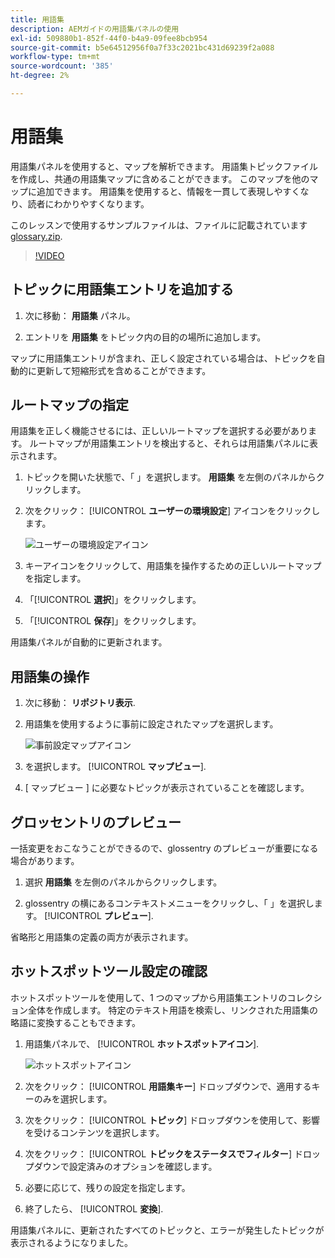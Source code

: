 ```yaml
---
title: 用語集
description: AEMガイドの用語集パネルの使用
exl-id: 509880b1-852f-44f0-b4a9-09fee8bcb954
source-git-commit: b5e64512956f0a7f33c2021bc431d69239f2a088
workflow-type: tm+mt
source-wordcount: '385'
ht-degree: 2%

---
```


# 用語集

用語集パネルを使用すると、マップを解析できます。 用語集トピックファイルを作成し、共通の用語集マップに含めることができます。 このマップを他のマップに追加できます。 用語集を使用すると、情報を一貫して表現しやすくなり、読者にわかりやすくなります。

このレッスンで使用するサンプルファイルは、ファイルに記載されています [glossary.zip](assets/glossary.zip).

>[!VIDEO](https://video.tv.adobe.com/v/342765)

## トピックに用語集エントリを追加する

1. 次に移動： **用語集** パネル。

2. エントリを **用語集** をトピック内の目的の場所に追加します。

マップに用語集エントリが含まれ、正しく設定されている場合は、トピックを自動的に更新して短縮形式を含めることができます。

## ルートマップの指定

用語集を正しく機能させるには、正しいルートマップを選択する必要があります。 ルートマップが用語集エントリを検出すると、それらは用語集パネルに表示されます。

1. トピックを開いた状態で、「 」を選択します。 **用語集** を左側のパネルからクリックします。

2. 次をクリック： [!UICONTROL **ユーザーの環境設定**] アイコンをクリックします。

   ![ユーザーの環境設定アイコン](images/reuse/user-prefs-icon.png)

3. キーアイコンをクリックして、用語集を操作するための正しいルートマップを指定します。

4. 「[!UICONTROL **選択**]」をクリックします。

5. 「[!UICONTROL **保存**]」をクリックします。

用語集パネルが自動的に更新されます。

## 用語集の操作

1. 次に移動： **リポジトリ表示**.

2. 用語集を使用するように事前に設定されたマップを選択します。

   ![事前設定マップアイコン](images/lesson-10/preconfig-map.png)

3. を選択します。 [!UICONTROL **マップビュー**].

4. [ マップビュー ] に必要なトピックが表示されていることを確認します。

## グロッセントリのプレビュー

一括変更をおこなうことができるので、glossentry のプレビューが重要になる場合があります。

1. 選択 **用語集** を左側のパネルからクリックします。

2. glossentry の横にあるコンテキストメニューをクリックし、「 」を選択します。 [!UICONTROL **プレビュー**].

省略形と用語集の定義の両方が表示されます。

## ホットスポットツール設定の確認

ホットスポットツールを使用して、1 つのマップから用語集エントリのコレクション全体を作成します。 特定のテキスト用語を検索し、リンクされた用語集の略語に変換することもできます。

1. 用語集パネルで、 [!UICONTROL **ホットスポットアイコン**].

   ![ホットスポットアイコン](images/lesson-10/hotspot-icon.png)

2. 次をクリック： [!UICONTROL **用語集キー**] ドロップダウンで、適用するキーのみを選択します。

3. 次をクリック： [!UICONTROL **トピック**] ドロップダウンを使用して、影響を受けるコンテンツを選択します。

4. 次をクリック： [!UICONTROL **トピックをステータスでフィルター**] ドロップダウンで設定済みのオプションを確認します。

5. 必要に応じて、残りの設定を指定します。

6. 終了したら、 [!UICONTROL **変換**].

用語集パネルに、更新されたすべてのトピックと、エラーが発生したトピックが表示されるようになりました。
